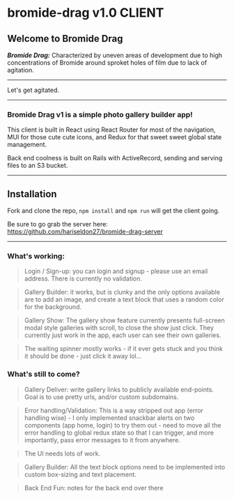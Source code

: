 # bromide-drag v1.0 CLIENT

## Welcome to Bromide Drag

***Bromide Drag:*** Characterized by uneven areas of development due to high concentrations of Bromide around sproket holes of film due to lack of agitation. 

---
Let's get agitated.

---

### Bromide Drag v1 is a simple photo gallery builder app!

This client is built in React using React Router for most of the navigation, MUI for those cute cute icons, and Redux for that sweet sweet global state management.

Back end coolness is built on Rails with ActiveRecord, sending and serving files to an S3 bucket.

---

## Installation
Fork and clone the repo, `npm install` and `npm run` will get the client going.

Be sure to go grab the server here: https://github.com/hariseldon27/bromide-drag-server



---
### What's working:
>Login / Sign-up: you can login and signup - please use an email address.  There is currently no validation.

>Gallery Builder: it works, but is clunky and the only options available are to add an image, and create a text block that uses a random color for the background.

>Gallery Show: The gallery show feature currently presents full-screen modal style galleries with scroll, to close the show just click.  They currently just work in the app, each user can see their own galleries.

>The waiting spinner mostly works - if it ever gets stuck and you think it should be done - just click it away lol...

### What's still to come?
>Gallery Deliver: write gallery links to publicly available end-points. Goal is to use pretty urls, and/or custom subdomains.

>Error handling/Validation: This is a way stripped out app (error handling wise) - I only implemented snackbar alerts on two components (app home, login) to try them out - need to move all the error handling to global redux state so that I can trigger, and more importantly, pass error messages to it from anywhere.

>The UI needs lots of work.

>Gallery Builder: All the text block options need to be implemented into custom box-sizing and text placement.

>Back End Fun: notes for the back end over there